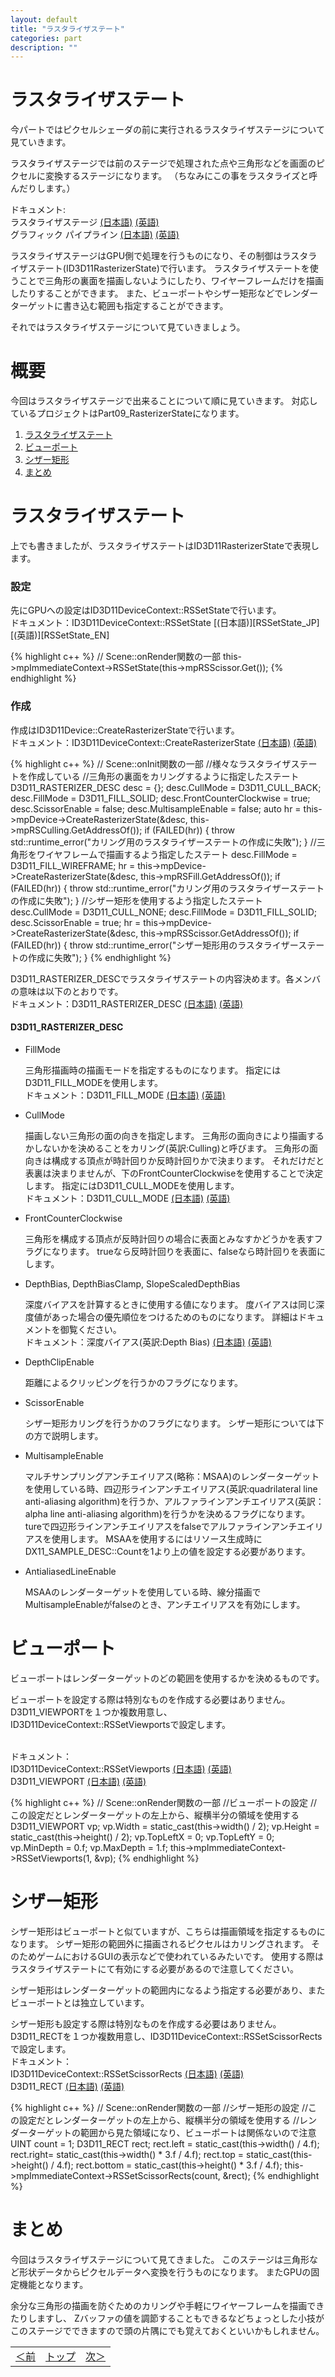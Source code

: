 ```yaml
---
layout: default
title: "ラスタライザステート"
categories: part
description: ""
---
```

<h1 class="under-bar">ラスタライザステート</h1>

今パートではピクセルシェーダの前に実行されるラスタライザステージについて見ていきます。

<span class="important">ラスタライザステージでは前のステージで処理された点や三角形などを画面のピクセルに変換するステージになります。</span>
（ちなみにこの事をラスタライズと呼んだりします。）

ドキュメント:
<br>ラスタライザステージ
[(日本語)][Rasterizer_JP]
[(英語)][Rasterizer_EN]
<br>グラフィック パイプライン
[(日本語)][GRAPHICS_PIPELINE_JP]
[(英語)][GRAPHICS_PIPELINE_EN]

[GRAPHICS_PIPELINE_JP]:https://msdn.microsoft.com/ja-jp/library/ee422092(v=vs.85).aspx
[GRAPHICS_PIPELINE_EN]:https://msdn.microsoft.com/en-us/library/windows/desktop/ff476882(v=vs.85).aspx
[Rasterizer_JP]:https://msdn.microsoft.com/ja-jp/library/ee415718(v=vs.85).aspx
[Rasterizer_EN]:https://msdn.microsoft.com/en-us/library/windows/desktop/bb205125(v=vs.85).aspx

ラスタライザステージはGPU側で処理を行うものになり、その制御はラスタライザステート(<span class="keyward">ID3D11RasterizerState</span>)で行います。
ラスタライザステートを使うことで三角形の裏面を描画しないようにしたり、ワイヤーフレームだけを描画したりすることができます。
また、ビューポートやシザー矩形などでレンダーターゲットに書き込む範囲も指定することができます。

それではラスタライザステージについて見ていきましょう。

<h1 class="under-bar">概要</h1>
今回はラスタライザステージで出来ることについて順に見ていきます。
対応しているプロジェクトは<span class="important">Part09_RasterizerState</span>になります。

<div class="summary">
  <ol>
    <li><a href="#STATE">ラスタライザステート</a></li>
    <li><a href="#VIEWPORT">ビューポート</a></li>
    <li><a href="#SCISSOR">シザー矩形</a></li>
    <li><a href="#SUMMARY">まとめ</a></li>
  </ol>
</div>

<a name="STATE"></a>
<h1 class="under-bar">ラスタライザステート</h1>

<span class="important">上でも書きましたが、ラスタライザステートは<span class="keyward">ID3D11RasterizerState</span>で表現します。</span>

<h3>設定</h3>
先にGPUへの設定は<span class="keyward">ID3D11DeviceContext::RSSetState</span>で行います。
<br>ドキュメント：<span class="keyward">ID3D11DeviceContext::RSSetState</span>
[(日本語)][RSSetState_JP]
[(英語)][RSSetState_EN]

[RSSetState_JP]:https://msdn.microsoft.com/ja-jp/library/ee419742(v=vs.85).aspx
[RSSetState_EN]:https://msdn.microsoft.com/en-us/library/windows/desktop/ff476479(v=vs.85).aspx

{% highlight c++ %}
// Scene::onRender関数の一部
this->mpImmediateContext->RSSetState(this->mpRSScissor.Get());
{% endhighlight %}

<h3>作成</h3>

作成は<span class="keyward">ID3D11Device::CreateRasterizerState</span>で行います。
<br>ドキュメント：<span class="keyward">ID3D11DeviceContext::CreateRasterizerState</span>
[(日本語)][CreateRasterizerState_JP]
[(英語)][CreateRasterizerState_EN]

[CreateRasterizerState_JP]:https://msdn.microsoft.com/ja-jp/library/ee419799(v=vs.85).aspx
[CreateRasterizerState_EN]:https://msdn.microsoft.com/en-us/library/windows/desktop/ff476516(v=vs.85).aspx

{% highlight c++ %}
// Scene::onInit関数の一部
//様々なラスタライザステートを作成している
//三角形の裏面をカリングするように指定したステート
D3D11_RASTERIZER_DESC desc = {};
desc.CullMode = D3D11_CULL_BACK;
desc.FillMode = D3D11_FILL_SOLID;
desc.FrontCounterClockwise = true;
desc.ScissorEnable = false;
desc.MultisampleEnable = false;
auto hr = this->mpDevice->CreateRasterizerState(&desc, this->mpRSCulling.GetAddressOf());
if (FAILED(hr)) {
  throw std::runtime_error("カリング用のラスタライザーステートの作成に失敗");
}
//三角形をワイヤフレームで描画するよう指定したステート
desc.FillMode = D3D11_FILL_WIREFRAME;
hr = this->mpDevice->CreateRasterizerState(&desc, this->mpRSFill.GetAddressOf());
if (FAILED(hr)) {
  throw std::runtime_error("カリング用のラスタライザーステートの作成に失敗");
}
//シザー矩形を使用するよう指定したステート
desc.CullMode = D3D11_CULL_NONE;
desc.FillMode = D3D11_FILL_SOLID;
desc.ScissorEnable = true;
hr = this->mpDevice->CreateRasterizerState(&desc, this->mpRSScissor.GetAddressOf());
if (FAILED(hr)) {
  throw std::runtime_error("シザー矩形用のラスタライザーステートの作成に失敗");
}
{% endhighlight %}

<span class="keyward">D3D11_RASTERIZER_DESC</span>でラスタライザステートの内容決めます。各メンバの意味は以下のとおりです。
<br>ドキュメント：<span class="keyward">D3D11_RASTERIZER_DESC</span>
[(日本語)][D3D11_RASTERIZER_DESC_JP]
[(英語)][D3D11_RASTERIZER_DESC_EN]

[D3D11_RASTERIZER_DESC_JP]:https://msdn.microsoft.com/ja-jp/library/ee416262(v=vs.85).aspx
[D3D11_RASTERIZER_DESC_EN]:https://msdn.microsoft.com/en-us/library/windows/desktop/ff476198(v=vs.85).aspx

<div class="argument">
  <h4>D3D11_RASTERIZER_DESC</h4>
  <ul>
    <li><span class="keyward">FillMode</span>
      <p>
        三角形描画時の描画モードを指定するものになります。
        指定には<span class="keyward">D3D11_FILL_MODE</span>を使用します。
        <br>ドキュメント：<span class="keyward">D3D11_FILL_MODE</span>
        <a href="https://msdn.microsoft.com/ja-jp/library/ee416127(v=vs.85).aspx">(日本語)</a>
        <a href="https://msdn.microsoft.com/en-us/library/windows/desktop/ff476131(v=vs.85).aspx">(英語)</a>
      </p>
    </li>
    <li><span class="keyward">CullMode</span>
      <p>
        描画しない三角形の面の向きを指定します。
        <span class="important">三角形の面向きにより描画するかしないかを決めることをカリング(英訳:Culling)と呼びます。</span>
        三角形の面向きは構成する頂点が時計回りか反時計回りかで決まります。
        <span class="important">それだけだと表裏は決まりませんが、下の<span class="keyward">FrontCounterClockwise</span>を使用することで決定します。</span>
        指定には<span class="keyward">D3D11_CULL_MODE</span>を使用します。
        <br>ドキュメント：<span class="keyward">D3D11_CULL_MODE</span>
        <a href="https://msdn.microsoft.com/ja-jp/library/ee416078(v=vs.85).aspx">(日本語)</a>
        <a href="https://msdn.microsoft.com/en-us/library/windows/desktop/ff476108(v=vs.85).aspx">(英語)</a>        
      </p>
    </li>
    <li><span class="keyward">FrontCounterClockwise</span>
      <p>
        三角形を構成する頂点が反時計回りの場合に表面とみなすかどうかを表すフラグになります。
        <span class="important"><span class="keyward">true</span>なら反時計回りを表面に、<span class="keyward">false</span>なら時計回りを表面にします。</span>
      </p>
    </li>
    <li><span class="keyward">DepthBias, DepthBiasClamp, SlopeScaledDepthBias</span>
      <p>
        深度バイアスを計算するときに使用する値になります。
        <span class="important">度バイアスは同じ深度値があった場合の優先順位をつけるためのものになります。</span>
        詳細はドキュメントを御覧ください。
        <br>ドキュメント：<span class="keyward">深度バイアス(英訳:Depth Bias)</span>
        <a href="https://msdn.microsoft.com/ja-jp/library/cc308048(v=vs.85).aspx">(日本語)</a>
        <a href="https://msdn.microsoft.com/en-us/library/windows/desktop/cc308048(v=vs.85).aspx">(英語)</a>                
      </p>
    </li>
    <li><span class="keyward">DepthClipEnable</span>
      <p>
        距離によるクリッピングを行うかのフラグになります。
      </p>
    </li>
    <li><span class="keyward">ScissorEnable</span>
      <p>
        シザー矩形カリングを行うかのフラグになります。
        シザー矩形については下の方で説明します。
      </p>
    </li>
    <li><span class="keyward">MultisampleEnable</span>
      <p>
        マルチサンプリングアンチエイリアス(略称：MSAA)のレンダーターゲットを使用している時、四辺形ラインアンチエイリアス(英訳:quadrilateral line anti-aliasing algorithm)を行うか、アルファラインアンチエイリアス(英訳：alpha line anti-aliasing algorithm)を行うかを決めるフラグになります。
        <span class="keyward">ture</span>で四辺形ラインアンチエイリアスを<span class="keyward">false</span>でアルファラインアンチエイリアスを使用します。
        MSAAを使用するにはリソース生成時に<span class="keyward">DX11_SAMPLE_DESC::Count</span>を1より上の値を設定する必要があります。
      </p>
    </li>
    <li><span class="keyward">AntialiasedLineEnable</span>
      <p>
        MSAAのレンダーターゲットを使用している時、線分描画で<span class="keyward">MultisampleEnable</span>がfalseのとき、アンチエイリアスを有効にします。
      </p>
    </li>
  </ul>
</div>

<a name="VIEWPORT"></a>
<h1 class="under-bar">ビューポート</h1>
<span class="important">ビューポートはレンダーターゲットのどの範囲を使用するかを決めるものです。</span>

ビューポートを設定する際は特別なものを作成する必要はありません。
<span class="keyward">D3D11_VIEWPORT</span>を１つか複数用意し、<span class="keyward">ID3D11DeviceContext::RSSetViewports</span>で設定します。

<br>ドキュメント：
<br><span class="keyward">ID3D11DeviceContext::RSSetViewports</span>
[(日本語)][RSSetViewports_JP]
[(英語)][RSSetViewports_EN]
<br><span class="keyward">D3D11_VIEWPORT</span>
[(日本語)][D3D11_VIEWPORT_JP]
[(英語)][D3D11_VIEWPORT_EN]

[RSSetViewports_JP]:https://msdn.microsoft.com/ja-jp/library/ee419744(v=vs.85).aspx
[RSSetViewports_EN]:https://msdn.microsoft.com/en-us/library/windows/desktop/ff476480(v=vs.85).aspx
[D3D11_VIEWPORT_JP]:https://msdn.microsoft.com/ja-jp/library/ee416354(v=vs.85).aspx
[D3D11_VIEWPORT_EN]:https://msdn.microsoft.com/en-us/library/windows/desktop/ff476260(v=vs.85).aspx

{% highlight c++ %}
// Scene::onRender関数の一部
//ビューポートの設定
//この設定だとレンダーターゲットの左上から、縦横半分の領域を使用する
D3D11_VIEWPORT vp;
vp.Width = static_cast<float>(this->width() / 2);
vp.Height = static_cast<float>(this->height() / 2);
vp.TopLeftX = 0;
vp.TopLeftY = 0;
vp.MinDepth = 0.f;
vp.MaxDepth = 1.f;
this->mpImmediateContext->RSSetViewports(1, &vp);
{% endhighlight %}

<a name="SCISSOR"></a>
<h1 class="under-bar">シザー矩形</h1>

シザー矩形はビューポートと似ていますが、こちらは描画領域を指定するものになります。
<span class="important">シザー矩形の範囲外に描画されるピクセルはカリングされます。</span>
<span class="important">そのためゲームにおけるGUIの表示などで使われているみたいです。</span>
<span class="important">使用する際はラスタライザステートにて有効にする必要があるので注意してください。</span>

<span class="important">シザー矩形はレンダーターゲットの範囲内になるよう指定する必要があり、またビューポートとは独立しています。</span>

シザー矩形も設定する際は特別なものを作成する必要はありません。
<span class="keyward">D3D11_RECT</span>を１つか複数用意し、<span class="keyward">ID3D11DeviceContext::RSSetScissorRects</span>で設定します。
<br>ドキュメント：
<br><span class="keyward">ID3D11DeviceContext::RSSetScissorRects</span>
[(日本語)][RSSetScissorRects_JP]
[(英語)][RSSetScissorRects_EN]
<br><span class="keyward">D3D11_RECT</span>
[(日本語)][D3D11_RECT_JP]
[(英語)][D3D11_RECT_EN]

[RSSetScissorRects_JP]:https://msdn.microsoft.com/ja-jp/library/ee419739(v=vs.85).aspx
[RSSetScissorRects_EN]:https://msdn.microsoft.com/en-us/library/windows/desktop/ff476478(v=vs.85).aspx
[D3D11_RECT_JP]:https://msdn.microsoft.com/ja-jp/library/ee416263(v=vs.85).aspx
[D3D11_RECT_EN]:https://msdn.microsoft.com/en-us/library/windows/desktop/ff476199(v=vs.85).aspx

{% highlight c++ %}
// Scene::onRender関数の一部
//シザー矩形の設定
//この設定だとレンダーターゲットの左上から、縦横半分の領域を使用する
//レンダーターゲットの範囲から見た領域になり、ビューポートは関係ないので注意
UINT count = 1;
D3D11_RECT rect;
rect.left = static_cast<LONG>(this->width() / 4.f);
rect.right= static_cast<LONG>(this->width() * 3.f / 4.f);
rect.top = static_cast<LONG>(this->height() / 4.f);
rect.bottom = static_cast<LONG>(this->height() * 3.f / 4.f);
this->mpImmediateContext->RSSetScissorRects(count, &rect);
{% endhighlight %}

<a name="SUMMARY"></a>
<h1 class="under-bar">まとめ</h1>

今回はラスタライザステージについて見てきました。
このステージは三角形など形状データからピクセルデータへ変換を行うものになります。
またGPUの固定機能となります。

余分な三角形の描画を防ぐためのカリングや手軽にワイヤーフレームを描画できたりしますし、
Zバッファの値を調節することもできるなどちょっとした小技がこのステージでできますので頭の片隅にでも覚えておくといいかもしれません。

<table class="table table-condensed">
  <tbody>
    <tr>
      <td class="left"><a href="{% if site.github.url %}{{ site.github.url }}{% else %}{{ "/" | prepend: site.url }}{% endif %}part/ZBuffer-and-depth-stencil">＜前</a></td>
      <td class="center"><a href="{% if site.github.url %}{{ site.github.url }}{% else %}{{ "/" | prepend: site.url }}{% endif %}">トップ</a></td>
      <td class="right"><a href="{% if site.github.url %}{{ site.github.url }}{% else %}{{ "/" | prepend: site.url }}{% endif %}part/rasterizer-state">次＞</a></td>
    </tr>
  </tbody>
</table>
